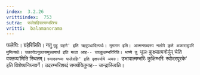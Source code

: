 ```yaml
---
index:  3.2.26
vrittiindex:  753
sutra:  फलेग्रहिरात्मम्भरिश्च
vritti:  balamanorama 
---
```


फलेघिः। ग्रहेरिन्निति। नतु `गृहू ग्रहणे' इति ऋदुपधादित्यर्थः। मुमागम इति। आत्मन्शब्दस्य नलोपे कृते अकारादुपरि मुमित्यर्थः। चकारोऽनुक्तसमुच्चयार्थ इति मत्वा आह-- चात्कुक्षम्भरिरिति। भाष्ये तु `भृञः कुक्ष्यात्मनोर्मुम् चेति वक्तव्य'मिति स्थितम्। `स्यादवन्ध्यः फलेग्रहिः' इति वृक्षपर्याये अमरः। `उभावात्मम्भरिः कुक्षिम्भरिः स्वोदरपूरके' इति विशेष्यनिघ्नवर्गे। उदरम्भरिशब्दं समर्थयितुमाह-- चान्द्रास्त्विति। 


